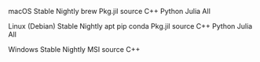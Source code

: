 macOS
Stable Nightly
brew Pkg.jil source
C++ Python Julia All

Linux (Debian)
Stable Nightly
apt pip conda Pkg.jil source
C++ Python Julia All

Windows
Stable Nightly
MSI source
C++
